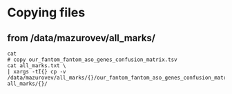 # Copying files

## from /data/mazurovev/all_marks/
```
cat 
# copy our_fantom_fantom_aso_genes_confusion_matrix.tsv
cat all_marks.txt \
| xargs -tI{} cp -v /data/mazurovev/all_marks/{}/our_fantom_fantom_aso_genes_confusion_matrix.tsv  all_marks/{}/ 
```
